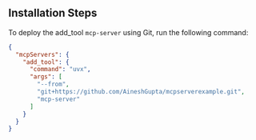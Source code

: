 ## Installation Steps

To deploy the add_tool `mcp-server` using Git, run the following command:

```json
{
  "mcpServers": {
    "add_tool": {
      "command": "uvx",
      "args": [
        "--from",
        "git+https://github.com/AineshGupta/mcpserverexample.git",
        "mcp-server"
      ]
    }
  }
}
```